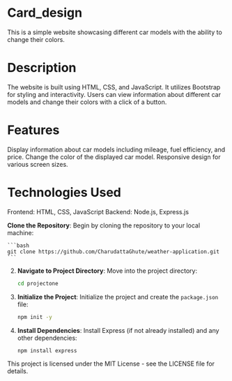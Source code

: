 # Card_design
This is a simple website showcasing different car models with the ability to change their colors.

# Description
The website is built using HTML, CSS, and JavaScript. It utilizes Bootstrap for styling and interactivity. Users can view information about different car models and change their colors with a click of a button.

# Features
Display information about car models including mileage, fuel efficiency, and price.
Change the color of the displayed car model.
Responsive design for various screen sizes.

# Technologies Used
Frontend: HTML, CSS, JavaScript
Backend: Node.js, Express.js

**Clone the Repository**: Begin by cloning the repository to your local machine:

    ```bash
    git clone https://github.com/CharudattaGhute/weather-application.git
    ```

2. **Navigate to Project Directory**: Move into the project directory:

    ```bash
    cd projectone
    ```

3. **Initialize the Project**: Initialize the project and create the `package.json` file:

    ```bash
    npm init -y
    ```

4. **Install Dependencies**: Install Express (if not already installed) and any other dependencies:

    ```bash
    npm install express
    ```


This project is licensed under the MIT License - see the LICENSE file for details.


